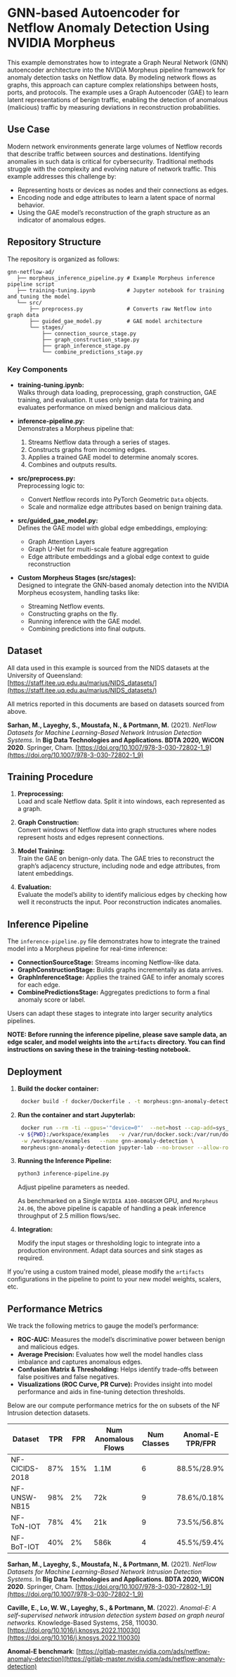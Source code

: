 <!--
  SPDX-FileCopyrightText: Copyright (c) 2024 NVIDIA CORPORATION & AFFILIATES. All rights reserved.
  SPDX-License-Identifier: Apache-2.0
-->

# GNN-based Autoencoder for Netflow Anomaly Detection Using NVIDIA Morpheus

This example demonstrates how to integrate a Graph Neural Network (GNN) autoencoder architecture into the NVIDIA Morpheus pipeline framework for anomaly detection tasks on Netflow data. By modeling network flows as graphs, this approach can capture complex relationships between hosts, ports, and protocols. The example uses a Graph Autoencoder (GAE) to learn latent representations of benign traffic, enabling the detection of anomalous (malicious) traffic by measuring deviations in reconstruction probabilities.

## Use Case

Modern network environments generate large volumes of Netflow records that describe traffic between sources and destinations. Identifying anomalies in such data is critical for cybersecurity. Traditional methods struggle with the complexity and evolving nature of network traffic. This example addresses this challenge by:

- Representing hosts or devices as nodes and their connections as edges.
- Encoding node and edge attributes to learn a latent space of normal behavior.
- Using the GAE model’s reconstruction of the graph structure as an indicator of anomalous edges.

## Repository Structure

The repository is organized as follows:

```
gnn-netflow-ad/
   ├── morpheus_inference_pipeline.py # Example Morpheus inference pipeline script
   ├── training-tuning.ipynb          # Jupyter notebook for training and tuning the model
   └── src/
       ├── preprocess.py              # Converts raw Netflow into graph data
       ├── guided_gae_model.py        # GAE model architecture
       └── stages/
           ├── connection_source_stage.py
           ├── graph_construction_stage.py
           ├── graph_inference_stage.py
           └── combine_predictions_stage.py
```

### Key Components

- **training-tuning.ipynb:**  
  Walks through data loading, preprocessing, graph construction, GAE training, and evaluation. It uses only benign data for training and evaluates performance on mixed benign and malicious data.

- **inference-pipeline.py:**  
  Demonstrates a Morpheus pipeline that:
  1. Streams Netflow data through a series of stages.
  2. Constructs graphs from incoming edges.
  3. Applies a trained GAE model to determine anomaly scores.
  4. Combines and outputs results.

- **src/preprocess.py:**  
  Preprocessing logic to:
  - Convert Netflow records into PyTorch Geometric `Data` objects.
  - Scale and normalize edge attributes based on benign training data.

- **src/guided_gae_model.py:**  
  Defines the GAE model with global edge embeddings, employing:
  - Graph Attention Layers
  - Graph U-Net for multi-scale feature aggregation
  - Edge attribute embeddings and a global edge context to guide reconstruction

- **Custom Morpheus Stages (src/stages):**  
  Designed to integrate the GNN-based anomaly detection into the NVIDIA Morpheus ecosystem, handling tasks like:
  - Streaming Netflow events.
  - Constructing graphs on the fly.
  - Running inference with the GAE model.
  - Combining predictions into final outputs.

## Dataset

All data used in this example is sourced from the NIDS datasets at the University of Queensland:  
[https://staff.itee.uq.edu.au/marius/NIDS_datasets/](https://staff.itee.uq.edu.au/marius/NIDS_datasets/)

All metrics reported in this documents are based on datasets sourced from above. 

**Sarhan, M., Layeghy, S., Moustafa, N., & Portmann, M.** (2021). *NetFlow Datasets for Machine Learning-Based Network Intrusion Detection Systems*. In **Big Data Technologies and Applications. BDTA 2020, WiCON 2020**. Springer, Cham. [https://doi.org/10.1007/978-3-030-72802-1_9](https://doi.org/10.1007/978-3-030-72802-1_9)


## Training Procedure

1. **Preprocessing:**  
   Load and scale Netflow data. Split it into windows, each represented as a graph.

2. **Graph Construction:**  
   Convert windows of Netflow data into graph structures where nodes represent hosts and edges represent connections.

3. **Model Training:**  
   Train the GAE on benign-only data. The GAE tries to reconstruct the graph’s adjacency structure, including node and edge attributes, from latent embeddings.

4. **Evaluation:**  
   Evaluate the model’s ability to identify malicious edges by checking how well it reconstructs the input. Poor reconstruction indicates anomalies.

## Inference Pipeline

The `inference-pipeline.py` file demonstrates how to integrate the trained model into a Morpheus pipeline for real-time inference:

- **ConnectionSourceStage:** Streams incoming Netflow-like data.
- **GraphConstructionStage:** Builds graphs incrementally as data arrives.
- **GraphInferenceStage:** Applies the trained GAE to infer anomaly scores for each edge.
- **CombinePredictionsStage:** Aggregates predictions to form a final anomaly score or label.

Users can adapt these stages to integrate into larger security analytics pipelines.

**NOTE: Before running the inference pipeline, please save sample data, an edge scaler, and model weights into the `artifacts` directory. You can find instructions on saving these in the training-testing notebook.**

## Deployment

1. **Build the docker container:**
   ```bash
    docker build -f docker/Dockerfile . -t morpheus:gnn-anomaly-detection
   ```
2. **Run the container and start Jupyterlab:**
   ```bash
    docker run --rm -ti --gpus='"device=0"'  --net=host --cap-add=sys_nice \
   -v ${PWD}:/workspace/examples   -v /var/run/docker.sock:/var/run/docker.sock  \
    -w /workspace/examples   --name gnn-anomaly-detection \
    morpheus:gnn-anomaly-detection jupyter-lab --no-browser --allow-root --ip='*'
   ```
   
3. **Running the Inference Pipeline:**
   ```bash
   python3 inference-pipeline.py
   ```
   Adjust pipeline parameters as needed. 

   As benchmarked on a Single `NVIDIA A100-80GBSXM` GPU, and `Morpheus 24.06`, the above pipeline is capable of handling a peak inference throughput of 2.5 million flows/sec.
   

4. **Integration:**

   Modify the input stages or thresholding logic to integrate into a production environment. Adapt data sources and sink stages as required.

If you're using a custom trained model, please modify the `artifacts` configurations in the pipeline to point to your new model weights, scalers, etc.

## Performance Metrics

We track the following metrics to gauge the model’s performance:

- **ROC-AUC:** Measures the model’s discriminative power between benign and malicious edges.
- **Average Precision:** Evaluates how well the model handles class imbalance and captures anomalous edges.
- **Confusion Matrix & Thresholding:** Helps identify trade-offs between false positives and false negatives.
- **Visualizations (ROC Curve, PR Curve):** Provides insight into model performance and aids in fine-tuning detection thresholds.

Below are our compute performance metrics for the on subsets of the NF Intrusion detection datasets. 

| Dataset          | TPR  | FPR  | Num Anomalous Flows | Num Classes | Anomal-E TPR/FPR |
|------------------|------|------|---------------------|------------|-------------------|
| NF-CICIDS-2018   | 87%  | 15%  | 1.1M                | 6          | 88.5%/28.9%       |
| NF-UNSW-NB15     | 98%  | 2%   | 72k                 | 9          | 78.6%/0.18%       |
| NF-ToN-IOT       | 78%  | 4%   | 21k                 | 9          | 73.5%/56.8%       |
| NF-BoT-IOT       | 40%  | 2%   | 586k                | 4          | 45.5%/59.4%       |

**Sarhan, M., Layeghy, S., Moustafa, N., & Portmann, M.** (2021). *NetFlow Datasets for Machine Learning-Based Network Intrusion Detection Systems*. In **Big Data Technologies and Applications. BDTA 2020, WiCON 2020**. Springer, Cham. [https://doi.org/10.1007/978-3-030-72802-1_9](https://doi.org/10.1007/978-3-030-72802-1_9)

**Caville, E., Lo, W. W., Layeghy, S., & Portmann, M.** (2022). *Anomal-E: A self-supervised network intrusion detection system based on graph neural networks.* Knowledge-Based Systems, 258, 110030. [https://doi.org/10.1016/j.knosys.2022.110030](https://doi.org/10.1016/j.knosys.2022.110030)

**Anomal-E benchmark**: [https://gitlab-master.nvidia.com/ads/netflow-anomaly-detection](https://gitlab-master.nvidia.com/ads/netflow-anomaly-detection)

